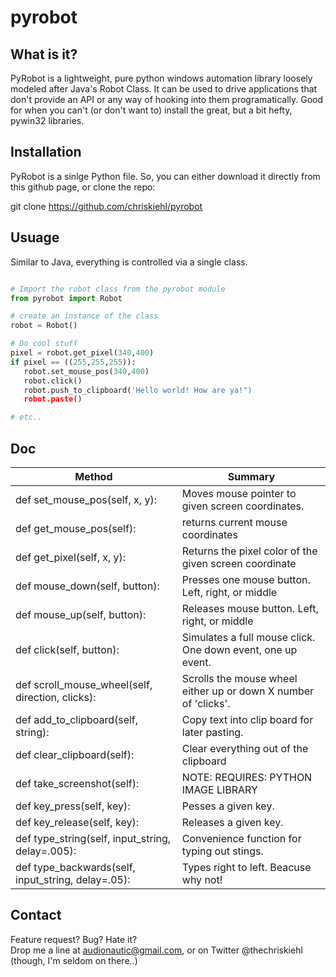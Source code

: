 pyrobot
=======


What is it?
-----------  

PyRobot is a lightweight, pure python windows automation library loosely modeled after Java's Robot Class. It can be used to drive applications that don't provide an API or any way of hooking into them programatically. Good for when you can't (or don't want to) install the great, but a bit hefty, pywin32 libraries.   

Installation
------------

PyRobot is a sinlge Python file. So, you can either download it directly from this github page, or clone the repo: 

git clone https://github.com/chriskiehl/pyrobot  

Usuage
------

Similar to Java, everything is controlled via a single class.

 ```python

# Import the robot class from the pyrobot module
from pyrobot import Robot

# create an instance of the class
robot = Robot()

# Do cool stuff
pixel = robot.get_pixel(340,400)
if pixel == ((255,255,255)): 
	robot.set_mouse_pos(340,400)
	robot.click()
	robot.push_to_clipboard('Hello world! How are ya!")
	robot.paste()

# etc.. 

 ```  

Doc  
---  
   
| Method                             | Summary                    |
| -----------------------------------|-----------------------------
|def set_mouse_pos(self, x, y): | Moves mouse pointer to given screen coordinates. |
|def get_mouse_pos(self): | returns current mouse coordinates |
|def get_pixel(self, x, y): | Returns the pixel color of the given screen coordinate|
|def mouse_down(self, button): | Presses one mouse button. Left, right, or middle|
|def mouse_up(self, button): | Releases mouse button. Left, right, or middle|
|def click(self, button): | Simulates a full mouse click. One down event, one up event. |
|def scroll_mouse_wheel(self, direction, clicks):  | Scrolls the mouse wheel either up or down X number of 'clicks'. |
|def add_to_clipboard(self, string):  | Copy text into clip board for later pasting. |
|def clear_clipboard(self): | Clear everything out of the clipboard|
|def take_screenshot(self): | NOTE: REQUIRES: PYTHON IMAGE LIBRARY| Takes a snapshot of desktop and loads it into memory |
|def key_press(self, key): | Pesses a given key. |
|def key_release(self, key): | Releases a given key. |
|def type_string(self, input_string, delay=.005): | Convenience function for typing out stings. |
|def type_backwards(self, input_string, delay=.05): | Types right to left. Beacuse why not! |




Contact
-------

Feature request? Bug? Hate it?  
Drop me a line at audionautic@gmail.com, or on Twitter @thechriskiehl (though, I'm seldom on there..)









 